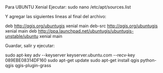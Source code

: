 Para UBUNTU Xenial
Ejecutar:
sudo nano /etc/apt/sources.list

Y agregar las siguientes lineas al final del archivo:

deb http://qgis.org/ubuntugis xenial main
deb-src http://qgis.org/ubuntugis xenial main
deb http://ppa.launchpad.net/ubuntugis/ubuntugis-unstable/ubuntu xenial main

Guardar, salir y ejecutar:

sudo apt-key adv --keyserver keyserver.ubuntu.com --recv-key 089EBE08314DF160
sudo apt-get update
sudo apt-get install qgis python-qgis qgis-plugin-grass
